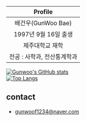 |Profile|
|:-----:|
|배건우(GunWoo Bae)|
|1997년 9월 16일 출생|
|제주대학교 재학|
|전공 : 사학과, 전산통계학과|  

[![Gunwoo's GitHub stats](https://github-readme-stats.vercel.app/api?username=gunwoof)](https://github.com/gunwoof/github-readme-stats)  
[![Top Langs](https://github-readme-stats.vercel.app/api/top-langs/?username=gunwoof)](https://github.com/gunwoof/github-readme-stats)
## contact 

- gunwoof1234@naver.com


<!--
**gunwoof/gunwoof** is a ✨ _special_ ✨ repository because its `README.md` (this file) appears on your GitHub profile.

Here are some ideas to get you started:

- 🔭 I’m currently working on ...
- 🌱 I’m currently learning ...
- 👯 I’m looking to collaborate on ...
- 🤔 I’m looking for help with ...
- 💬 Ask me about ...
- 📫 How to reach me: ...
- 😄 Pronouns: ...
- ⚡ Fun fact: ...
-->
